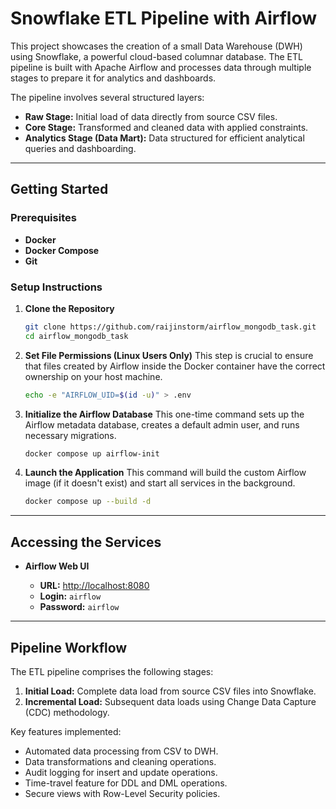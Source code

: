 # Snowflake ETL Pipeline with Airflow

This project showcases the creation of a small Data Warehouse (DWH) using Snowflake, a powerful cloud-based columnar database. The ETL pipeline is built with Apache Airflow and processes data through multiple stages to prepare it for analytics and dashboards.

The pipeline involves several structured layers:

* **Raw Stage:** Initial load of data directly from source CSV files.
* **Core Stage:** Transformed and cleaned data with applied constraints.
* **Analytics Stage (Data Mart):** Data structured for efficient analytical queries and dashboarding.

-----

## Getting Started

### Prerequisites

  * **Docker**
  * **Docker Compose**
  * **Git**

### Setup Instructions

1.  **Clone the Repository**

    ```bash
    git clone https://github.com/raijinstorm/airflow_mongodb_task.git
    cd airflow_mongodb_task
    ```

2.  **Set File Permissions (Linux Users Only)**
    This step is crucial to ensure that files created by Airflow inside the Docker container have the correct ownership on your host machine.

    ```bash
    echo -e "AIRFLOW_UID=$(id -u)" > .env
    ```

3.  **Initialize the Airflow Database**
    This one-time command sets up the Airflow metadata database, creates a default admin user, and runs necessary migrations.

    ```bash
    docker compose up airflow-init
    ```

4.  **Launch the Application**
    This command will build the custom Airflow image (if it doesn't exist) and start all services in the background.

    ```bash
    docker compose up --build -d
    ```

-----

## Accessing the Services

  * **Airflow Web UI**

      * **URL:** [http://localhost:8080](https://www.google.com/search?q=http://localhost:8080)
      * **Login:** `airflow`
      * **Password:** `airflow`

-----

## Pipeline Workflow

The ETL pipeline comprises the following stages:

1. **Initial Load:** Complete data load from source CSV files into Snowflake.
2. **Incremental Load:** Subsequent data loads using Change Data Capture (CDC) methodology.

Key features implemented:

* Automated data processing from CSV to DWH.
* Data transformations and cleaning operations.
* Audit logging for insert and update operations.
* Time-travel feature for DDL and DML operations.
* Secure views with Row-Level Security policies.







